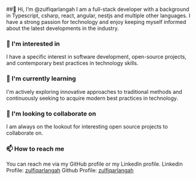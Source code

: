 ##👋 Hi, I’m @zulfiqarlangah
I am a full-stack developer with a background in Typescript, csharp, react, angular, nestjs and multiple other languages. I have a strong passion for technology and enjoy keeping myself informed about the latest developments in the industry.

### 👀 I'm interested in
I have a specific interest in software development, open-source projects, and contemporary best practices in technology skills.

### 🌱 I'm currently learning
I'm actively exploring innovative approaches to traditional methods and continuously seeking to acquire modern best practices in technology.

### 💞️ I'm looking to collaborate on
I am always on the lookout for interesting open source projects to collaborate on.

### 📫 How to reach me
You can reach me via my GitHub profile or my LinkedIn profile.
Linkedin Profile: [zulfiqarlangah](https://linkedin.com/in/zulfiqarlangah)
Github Profile: [zulfiqarlangah](https://github.com/zulfiqarlangah)
